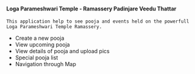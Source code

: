 #### Loga Parameshwari Temple - Ramassery Padinjare Veedu Thattar
```This application help to see pooja and events held on the powerfull Loga Parameshwari Temple Ramassery.```
- Create a new pooja 
- View upcoming pooja
- View details of pooja and upload pics 
- Special pooja list
- Navigation through Map
